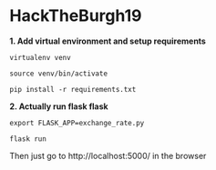 # HackTheBurgh19

**1. Add virtual environment and setup requirements**

```virtualenv venv```

```source venv/bin/activate```

```pip install -r requirements.txt```

**2. Actually run flask flask**

```export FLASK_APP=exchange_rate.py```

```flask run```

Then just go to http://localhost:5000/ in the browser
